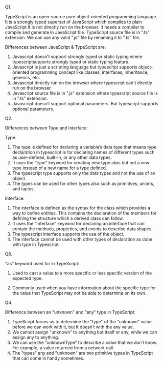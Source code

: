 Q1.

 TypeScript is an open-source pure object-oriented programming language. It is a strongly    typed superset of JavaScript which compiles to plain JavaScript.It is not directly run on the browser. It needs a compiler to compile and generate in JavaScript file. TypeScript source file is in ".ts" extension. We can use any valid ".js" file by renaming it to ".ts" file.

Differences between JavaScript & TypeScript are:

1. Javascript doesn't support strongly typed or static typing where typescriptsupports strongly typed or static typing feature.
2. Javascript is just a scripting language but typescript supports object-oriented programming concept like classes, interfaces, inheritance, generics, etc.
3. Javascript directly run on the browser where typescript can't directly run on the browser.
4. Javascript source file is in ".js" extension where typescript source file is in ".ts" extension.
5. Javascript doesn't support optional parameters. But typescript supports optional parameters.



Q2.

Differences between Type and Interface:

Type:

1. The type is defined for declaring a variable’s data type that means type declaration in typescript is for declaring names of different types such as user-defined, built-in, or any other data types.
2. It uses the “type” keyword for creating new type alias but not a new type instead of a new name for a type defined.
3. The typescript type supports only the data types and not the use of an object.
4. The types can be used for other types also such as primitives, unions, and tuples.

Interface:

1. The interface is defined as the syntax for the class which provides a way to define entities. This contains the declaration of the members for defining the structure which a derived class can follow.
2. It uses the “interface” keyword for declaring an interface that can contain the methods, properties, and events to describe data shapes.
3. The typescript interface supports the use of the object.
4. The interface cannot be used with other types of declaration as done with type in Typescript.


Q6.

"as" keyword used for in TypeScript:

1. Used to cast a value to a more specific or less specific version of the expected type.

2. Commonly used when you have information about the specific type for the value that TypeScript may not be able to determine on its own.


Q4.

Difference between an "unknown" and "any" type in TypeScript:

1. TypeScript forces us to determine the "type" of the "unknown" value before we can work with it, but it doesn’t with the any value.
2. We cannot assign "unknown" to anything but itself or any, while we can assign any to anything.
3. We can use the "unknownType" to describe a value that we don’t know. For example, a value returned from a network call.
4. The "types" any and "unknown" are two primitive types in TypeScript that can come in handy sometimes.







